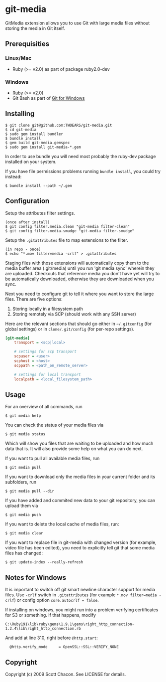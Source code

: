 # git-media

GitMedia extension allows you to use Git with large media files
without storing the media in Git itself.

## Prerequisities

### Linux/Mac

* Ruby (>= v2.0) as part of package ruby2.0-dev

### Windows

* [Ruby](http://rubyinstaller.org/) (>= v2.0)
* Git Bash as part of [Git for Windows](https://git-for-windows.github.io/)

## Installing

    $ git clone git@github.com:TWOEARS/git-media.git
    $ cd git-media
    $ sudo gem install bundler
    $ bundle install
    $ gem build git-media.gemspec
    $ sudo gem install git-media-*.gem

In order to use bundle you will need most probably the ruby-dev package
installed on your system.

If you have file permissions problems running `bundle install`, you could
try instead:

    $ bundle install --path ~/.gem

## Configuration

Setup the attributes filter settings.

	(once after install)
	$ git config filter.media.clean "git-media filter-clean"
	$ git config filter.media.smudge "git-media filter-smudge"

Setup the `.gitattributes` file to map extensions to the filter.

	(in repo - once)
	$ echo "*.mov filter=media -crlf" > .gitattributes

Staging files with those extensions will automatically copy them to the
media buffer area (.git/media) until you run 'git media sync' wherein they
are uploaded.  Checkouts that reference media you don't have yet will try to
be automatically downloaded, otherwise they are downloaded when you sync.

Next you need to configure git to tell it where you want to store the large files.
There are five options:

1. Storing locally in a filesystem path
2. Storing remotely via SCP (should work with any SSH server)

Here are the relevant sections that should go either in `~/.gitconfig` (for global settings)
or in `clone/.git/config` (for per-repo settings).

```ini
[git-media]
	transport = <scp|local>

	# settings for scp transport
	scpuser = <user>
	scphost = <host>
	scppath = <path_on_remote_server>

	# settings for local transport
	localpath = <local_filesystem_path>
```


## Usage

For an overview of all commands, run

    $ git media help

You can check the status of your media files via

	$ git media status

Which will show you files that are waiting to be uploaded and how much data that
is. It will also provide some help on what you can do next.

If you want to pull all available media files, run

    $ git media pull

If you want to download only the media files in your current folder and its
subfolders, run

    $ git media pull --dir

If you have added and commited new data to your git repository, you can upload
them via

    $ git media push

If you want to delete the local cache of media files, run:

	$ git media clear

If you want to replace file in git-media with changed version (for example, video file has been edited),
you need to explicitly tell git that some media files has changed:

    $ git update-index --really-refresh

## Notes for Windows

It is important to switch off git smart newline character support for media files.
Use `-crlf` switch in `.gitattributes` (for example `*.mov filter=media -crlf`) or config option `core.autocrlf = false`.

If installing on windows, you might run into a problem verifying certificates
for S3 or something. If that happens, modify

	C:\Ruby191\lib\ruby\gems\1.9.1\gems\right_http_connection-1.2.4\lib\right_http_connection.rb

And add at line 310, right before `@http.start`:

      @http.verify_mode     = OpenSSL::SSL::VERIFY_NONE

## Copyright

Copyright (c) 2009 Scott Chacon. See LICENSE for details.
